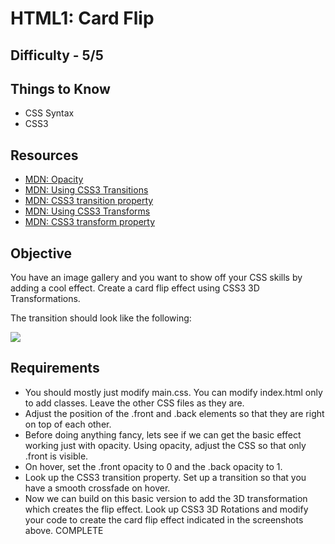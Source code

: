 HTML1: Card Flip
==============

Difficulty - 5/5
---------

Things to Know
----------
- CSS Syntax
- CSS3

Resources
----------
- <a href="https://developer.mozilla.org/en-US/docs/Web/CSS/opacity">MDN: Opacity</a>
- <a href="https://developer.mozilla.org/en-US/docs/Web/Guide/CSS/Using_CSS_transitions">MDN: Using CSS3 Transitions</a>
- <a href="https://developer.mozilla.org/en-US/docs/Web/CSS/transition">MDN: CSS3 transition property</a>
- <a href="https://developer.mozilla.org/en-US/docs/Web/Guide/CSS/Using_CSS_transforms">MDN: Using CSS3 Transforms</a>
- <a href="https://developer.mozilla.org/en-US/docs/Web/CSS/transform">MDN: CSS3 transform property</a>

Objective
---------
You have an image gallery and you want to show off your CSS skills by adding a cool effect. Create a card flip effect using CSS3 3D Transformations.

The transition should look like the following:

<img src="https://ru-student-site.s3.amazonaws.com/cardflip.jpg">

Requirements
---------
- You should mostly just modify main.css. You can modify index.html only to add classes. Leave the other CSS files as they are.
- Adjust the position of the .front and .back elements so that they are right on top of each other.
- Before doing anything fancy, lets see if we can get the basic effect working just with opacity. Using opacity, adjust the CSS so that only .front is visible.
- On hover, set the .front opacity to 0 and the .back opacity to 1.
- Look up the CSS3 transition property. Set up a transition so that you have a smooth crossfade on hover.
- Now we can build on this basic version to add the 3D transformation which creates the flip effect. Look up CSS3 3D Rotations and modify your code to create the card flip effect indicated in the screenshots above.
COMPLETE
